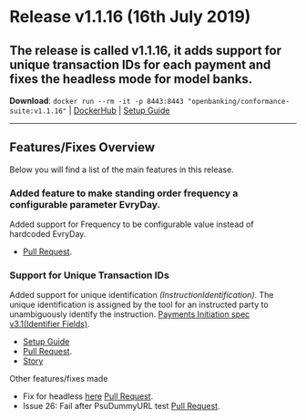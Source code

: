 # Release v1.1.16 (16th July 2019)

The release is called **v1.1.16**, it adds support for unique transaction IDs for each payment and fixes the headless mode for model banks. 
---
**Download**: `docker run --rm -it -p 8443:8443 "openbanking/conformance-suite:v1.1.16"` | [DockerHub](https://hub.docker.com/r/openbanking/conformance-suite) | [Setup Guide](https://bitbucket.org/openbankingteam/conformance-suite/src/develop/docs/setup-guide.md)

---

## Features/Fixes Overview

Below you will find a list of the main features in this release.


### Added feature to make standing order frequency a configurable parameter EvryDay.

Added support for Frequency to be configurable value instead of hardcoded EvryDay.

* [Pull Request](https://bitbucket.org/openbankingteam/conformance-suite/pull-requests/404).

### Support for Unique Transaction IDs

Added support for unique identification *(InstructionIdentification)*. The unique identification is assigned by the tool for an instructed party to unambiguously identify the instruction. [Payments Initiation spec v3.1(Identifier Fields)](https://openbanking.atlassian.net/wiki/spaces/DZ/pages/937754701/Payment+Initiation+API+Specification+-+v3.1#PaymentInitiationAPISpecification-v3.1-IdentifierFields).

* [Setup Guide](https://bitbucket.org/openbankingteam/conformance-suite/src/develop/docs/setup-guide.md)
* [Pull Request](https://bitbucket.org/openbankingteam/conformance-suite/pull-requests/417).
* [Story](https://openbanking.atlassian.net/browse/REFAPP-824)

Other features/fixes made

* Fix for headless [here](https://bitbucket.org/openbankingteam/conformance-suite/pull-requests/419) [Pull Request](https://bitbucket.org/openbankingteam/conformance-suite/pull-requests/406).
* Issue 26: Fail after PsuDummyURL test [Pull Request](https://bitbucket.org/openbankingteam/conformance-suite/pull-requests/416).